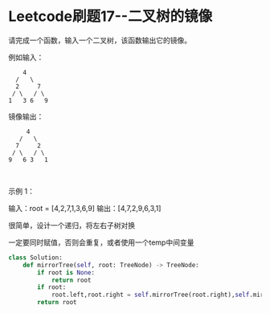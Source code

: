# Leetcode刷题17--二叉树的镜像

请完成一个函数，输入一个二叉树，该函数输出它的镜像。

例如输入：

     	4
      /   \
      2     7
     / \   / \
    1   3 6   9

镜像输出：

```
	 4
   /   \
  7     2
 / \   / \
9   6 3   1
```

​	



示例 1：

输入：root = [4,2,7,1,3,6,9]
输出：[4,7,2,9,6,3,1]



很简单，设计一个递归，将左右子树对换

一定要同时赋值，否则会重复，或者使用一个temp中间变量

```python
class Solution:
    def mirrorTree(self, root: TreeNode) -> TreeNode:
        if root is None:
            return root
        if root:
            root.left,root.right = self.mirrorTree(root.right),self.mirrorTree(root.left)
        return root
```

